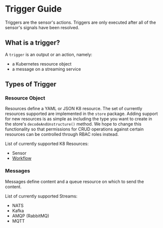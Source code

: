 # Trigger Guide
Triggers are the sensor's actions. Triggers are only executed after all of the sensor's signals have been resolved.

## What is a trigger?
A `trigger` is an output or an action, namely:
- a Kubernetes resource object
- a message on a streaming service

## Types of Trigger

### Resource Object
Resources define a YAML or JSON K8 resource. The set of currently resources supported are implemented in the `store` package. Adding support for new resources is as simple as including the type you want to create in the store's `decodeAndUnstructure()` method. We hope to change this functionality so that permissions for CRUD operations against certain resources can be controlled through RBAC roles instead.

List of currently supported K8 Resources:
- Sensor
- [Workflow](https://github.com/argoproj/argo)

### Messages
Messages define content and a queue resource on which to send the content. 

List of currently supported Streams:
- NATS
- Kafka
- AMQP (RabbitMQ)
- MQTT